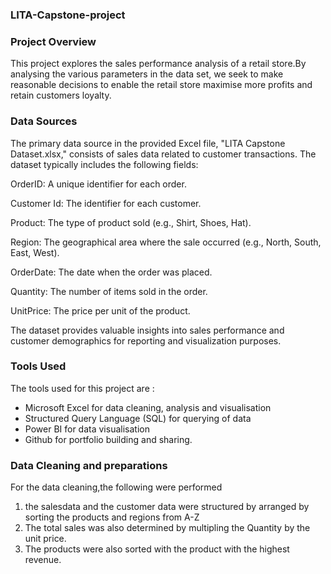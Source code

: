 ### LITA-Capstone-project
### Project Overview 
This project explores the sales performance analysis of a retail store.By analysing the various parameters in the data set, we seek to make reasonable decisions to enable the retail store maximise more profits and retain customers loyalty.

### Data Sources 
The primary data source in the provided Excel file, "LITA Capstone Dataset.xlsx," consists of sales data related to customer transactions. The dataset typically includes the following fields:

OrderID: A unique identifier for each order.

Customer Id: The identifier for each customer.

Product: The type of product sold (e.g., Shirt, Shoes, Hat).

Region: The geographical area where the sale occurred (e.g., North, South, East, West).

OrderDate: The date when the order was placed.

Quantity: The number of items sold in the order.

UnitPrice: The price per unit of the product.

The dataset provides valuable insights into sales performance and customer demographics for reporting and visualization purposes.

### Tools Used
The tools used for this project are : 
- Microsoft Excel for data cleaning, analysis and visualisation
- Structured Query Language (SQL) for querying of data
- Power BI for data visualisation
- Github for portfolio building and sharing.

### Data Cleaning and preparations 
For the data cleaning,the following were performed 
1. the salesdata and the customer data were structured by arranged by sorting the products and regions from A-Z
2. The total sales was also determined by multipling the Quantity by the unit price.
3. The products were also sorted with the product with the highest revenue.
